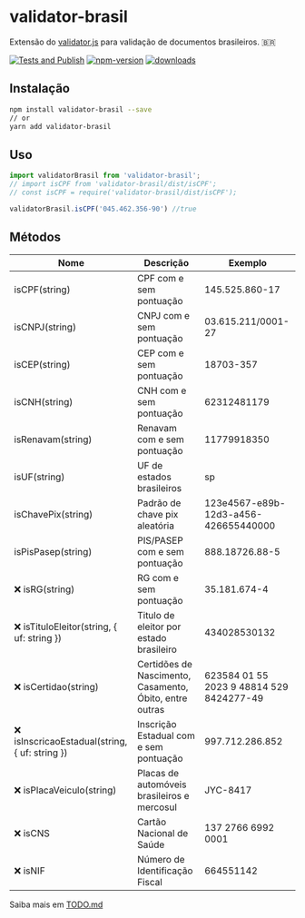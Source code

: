 # validator-brasil

Extensão do [validator.js](https://github.com/validatorjs/validator.js) para validação de documentos brasileiros. 🇧🇷

[![Tests and Publish](https://github.com/ogilvieira/validator-brasil/actions/workflows/main.yml/badge.svg)](https://github.com/ogilvieira/validator-brasil/actions/workflows/main.yml)
[![npm-version](https://img.shields.io/npm/v/validator-brasil?color=brightgreen&label=npm%20package)](https://www.npmjs.com/package/validator-brasil)
[![downloads](https://img.shields.io/npm/dt/validator-brasil.svg)](https://www.npmjs.com/package/validator-brasil)


## Instalação
```bash
npm install validator-brasil --save
// or
yarn add validator-brasil
```

## Uso
```typescript
import validatorBrasil from 'validator-brasil';
// import isCPF from 'validator-brasil/dist/isCPF';
// const isCPF = require('validator-brasil/dist/isCPF');

validatorBrasil.isCPF('045.462.356-90') //true
```

## Métodos

|Nome|Descrição|Exemplo|
|----|---------|--------------|
|isCPF(string)|CPF com e sem pontuação|145.525.860-17|
|isCNPJ(string)|CNPJ com e sem pontuação|03.615.211/0001-27|
|isCEP(string)|CEP com e sem pontuação|18703-357|
|isCNH(string)|CNH com e sem pontuação|62312481179|
|isRenavam(string)|Renavam com e sem pontuação|11779918350|
|isUF(string)|UF de estados brasileiros|sp|
|isChavePix(string)|Padrão de chave pix aleatória|123e4567-e89b-12d3-a456-426655440000|
|isPisPasep(string)|PIS/PASEP com e sem pontuação|888.18726.88-5|
|❌ isRG(string)|RG com e sem pontuação|35.181.674-4|
|❌ isTituloEleitor(string, { uf: string })|Titulo de eleitor por estado brasileiro|434028530132|
|❌ isCertidao(string)|Certidões de Nascimento, Casamento, Óbito, entre outras|623584 01 55 2023 9 48814 529 8424277-49|
|❌ isInscricaoEstadual(string, { uf: string })|Inscrição Estadual com e sem pontuação|997.712.286.852|
|❌ isPlacaVeiculo(string)|Placas de automóveis brasileiros e mercosul|JYC-8417|
|❌ isCNS|Cartão Nacional de Saúde|137 2766 6992 0001|
|❌ isNIF|Número de Identificação Fiscal|664551142|

Saiba mais em [TODO.md](./docs/TODO.md)

